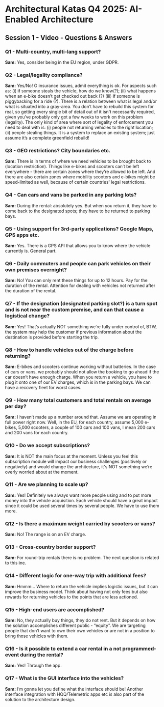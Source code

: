 # **Architectural Katas Q4 2025: AI-Enabled Architecture**

## Session 1 \- Video \- Questions & Answers

### Q1 \- Multi-country, multi-lang support?

**Sam:** Yes, consider being in the EU region, under GDPR.

### Q2 \- Legal/legality compliance?

**Sam:** Yes/No\! O insurance issues, admit everything is ok. For aspects such as: (i) if someone steals the vehicle, how do we know(?); (ii) what happens when an e-bike doesn’t get checked out back (?) (iii) if someone is piggybacking for a ride (?). There is a relation between what is legal and/or what is situated into a gray-area. You don’t have to rebuild this system for real, so getting every single bit of detail out of it isn't necessarily required, given you’ve probably only got a few weeks to work on this problem (legality). The only kind of area where sort of legality of enforcement you need to deal with is: (i) people not returning vehicles to the right location; (ii) people stealing things. It is a system to replace an existing system; just assume it’s a complete greenfield rebuild\!

### Q3 \- GEO restrictions? City boundaries etc.

**Sam:** There is in terms of where we need vehicles to be brought back to (location restriction). Things like e-bikes and scooters can’t be left everywhere \- there are certain zones where they’re allowed to be left. And there are also certain zones where mobility scooters and e-bikes might be speed-limited as well, because of certain countries' legal restrictions.

### Q4 \- Can cars and vans be parked in any parking lots?

**Sam:** During the rental: absolutely yes. But when you return it, they have to come back to the designated spots; they have to be returned to parking bays.

### Q5 \- Using support for 3rd-party applications? Google Maps, GPS apps etc.

**Sam:** Yes. There is a GPS API that allows you to know where the vehicle currently is. General part.

### Q6 \- Daily commuters and people can park vehicles on their own premises overnight?

**Sam:** No\! You can only rent these things for up to 12 hours. Pay for the duration of the rental. Attention for dealing with vehicles not returned after the duration of the rental.

### Q7 \- If the designation (designated parking slot?) is a turn spot and is not near the custom premise, and can that cause a logistical change?

**Sam:** Yes\! That’s actually NOT something we’re fully under control of, BTW, the system may help the customer if previous information about the destination is provided before starting the trip.

### Q8 \- How to handle vehicles out of the charge before returning?

**Sam:**  E-bikes and scooters continue working without batteries. In the case of cars or vans, we probably should not allow the booking to go ahead if the car doesn’t have enough charge. When you return a vehicle, you have to plug it onto one of our EV charges, which is in the parking bays. We can have a recovery fleet for worst cases.

### Q9 \- How many total customers and total rentals on average per day?

**Sam:** I haven’t made up a number around that. Assume we are operating in full power right now. Well, in the EU, for each country, assume 5,000 e-bikes, 5,000 scooters,  a couple of 100 cars and 100 vans, I mean 200 cars and 200 vans for each country.

### Q10 \- Do we accept subscriptions?

**Sam:** It is NOT the main focus at the moment. Unless you feel this subscription module will impact our business challenges (positively or negatively) and would change the architecture, it's NOT something we’re overly worried about at the moment. 

### Q11 \- Are we planning to scale up?

**Sam:** Yes\! Definitely we always want more people using and to put more money into the vehicle acquisition. Each vehicle should have a great impact since it could be used several times by several people. We have to use them more.

### Q12 \- Is there a maximum weight carried by scooters or vans?

**Sam:**  No\! The range is on an EV charge.

### Q13 \- Cross-country border support?

**Sam:** For round-trip rentals there is no problem. The next question is related to this ine.

### Q14 \- Different logic for one-way trip with additional fees?

**Sam:** Hmmm… Where to return the vehicle implies logistic issues, but it can improve the business model. Think about having not only fees but also rewards for returning vehicles to the points that are less actioned. 

### Q15 \- High-end users are accomplished?

**Sam:** No, they actually buy things, they do not rent. But it depends on how the solution accomplishes different public \- “equity”. We are targeting people that don’t want to own their own vehicles or are not in a position to bring those vehicles with them.

### Q16 \- Is it possible to extend a car rental in a not programmed-event during the rental?

**Sam:** Yes\! Through the app.

### Q17 \- What is the GUI interface into the vehicles?

**Sam:** I’m gonna let you define what the interface should be\! Another interface integration with HQQ/Telemetric apps etc is also part of the solution to the architecture design.

